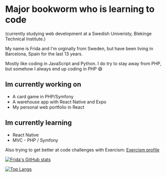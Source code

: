# Major bookworm who is learning to code 
(currently studying web development at a Swedish Univeristy, Blekinge Technical Institute.)

My name is Frida and I'm orginally from Sweden, but have been living in Barcelona, Spain for the last 13 years. 

Mostly like coding in JavaScript and Python. I do try to stay away from PHP, but somehow I always end up coding in PHP :sweat_smile:

## Im currently working on

* A card game in PHP/Symfony
* A warehouse app with React Native and Expo
* My personal web portfolio in React

## Im currently learning
* React Native
* MVC - PHP / Symfony

Also trying to get better at code challenges with Exercism: [Exercism profile](https://exercism.org/profiles/fridavbg)

[![Frida's GitHub stats](https://github-readme-stats.vercel.app/api?username=fridavbg)](https://github.com/fridavbg/github-readme-stats)

[![Top Langs](https://github-readme-stats.vercel.app/api/top-langs/?username=fridavbg&layout=compact&langs_count=8)](https://github.com/fridavbg/github-readme-stats)
